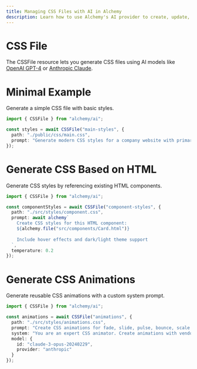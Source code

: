 ```yaml
---
title: Managing CSS Files with AI in Alchemy
description: Learn how to use Alchemy's AI provider to create, update, and manage CSS (.css) files within your projects.
---
```


# CSS File

The CSSFile resource lets you generate CSS files using AI models like [OpenAI GPT-4](https://platform.openai.com/docs/models/gpt-4) or [Anthropic Claude](https://www.anthropic.com/claude).

# Minimal Example

Generate a simple CSS file with basic styles.

```ts
import { CSSFile } from "alchemy/ai";

const styles = await CSSFile("main-styles", {
  path: "./public/css/main.css",
  prompt: "Generate modern CSS styles for a company website with primary color #0062ff and responsive layout"
});
```

# Generate CSS Based on HTML

Generate CSS styles by referencing existing HTML components.

```ts
import { CSSFile } from "alchemy/ai";

const componentStyles = await CSSFile("component-styles", {
  path: "./src/styles/component.css", 
  prompt: await alchemy`
    Create CSS styles for this HTML component:
    ${alchemy.file("src/components/Card.html")}
    
    Include hover effects and dark/light theme support
  `,
  temperature: 0.2
});
```

# Generate CSS Animations

Generate reusable CSS animations with a custom system prompt.

```ts
import { CSSFile } from "alchemy/ai";

const animations = await CSSFile("animations", {
  path: "./src/styles/animations.css",
  prompt: "Create CSS animations for fade, slide, pulse, bounce, scale and rotate effects",
  system: "You are an expert CSS animator. Create animations with vendor prefixes for browser compatibility.",
  model: {
    id: "claude-3-opus-20240229",
    provider: "anthropic"
  }
});
```